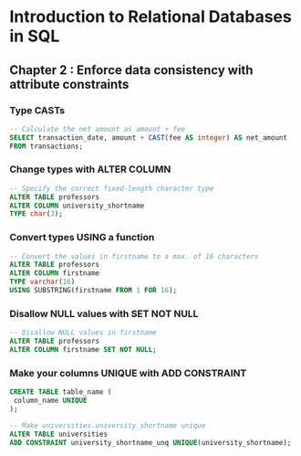 # Introduction to Relational Databases in SQL

## Chapter 2 : Enforce data consistency with attribute constraints

### Type CASTs
```sql
-- Calculate the net amount as amount + fee
SELECT transaction_date, amount + CAST(fee AS integer) AS net_amount 
FROM transactions;
```

### Change types with ALTER COLUMN
```sql
-- Specify the correct fixed-length character type
ALTER TABLE professors
ALTER COLUMN university_shortname
TYPE char(3);
```

### Convert types USING a function
```sql
-- Convert the values in firstname to a max. of 16 characters
ALTER TABLE professors 
ALTER COLUMN firstname 
TYPE varchar(16) 
USING SUBSTRING(firstname FROM 1 FOR 16);
```

### Disallow NULL values with SET NOT NULL
```sql
-- Disallow NULL values in firstname
ALTER TABLE professors 
ALTER COLUMN firstname SET NOT NULL;
```

### Make your columns UNIQUE with ADD CONSTRAINT
```sql
CREATE TABLE table_name (
 column_name UNIQUE
);

-- Make universities.university_shortname unique
ALTER TABLE universities
ADD CONSTRAINT university_shortname_unq UNIQUE(university_shortname);
```
